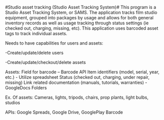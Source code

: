 #Studio asset tracking (Studio Asset Tracking System)#
This program is a Studio Asset Tracking System, or SAMS. The application tracks film studio equipment,
grouped into packages by usage and allows for both general inventory records as well as usage tracking 
through status settings (ie checked out, charging, missing, etc). This application uses barcoded asset tags
to track individual assets. 

Needs to have capabilities for users and assets:

  -Create/update/delete users

  -Create/update/checkout/delete assets

Assets:
Field for barcode – Barcode API
Item identifiers (model, serial, year, etc.) - Utilize spreadsheet
Status (checked out, charging, under repair, missing) 
Link related documentation (manuals, tutorials, warranties) - GoogleDocs Folders

Ex. Of assets:
Cameras, lights, tripods, chairs, prop plants, light bulbs, studios

APIs:
	Google Spreads, Google Drive, GooglePlay Barcode
